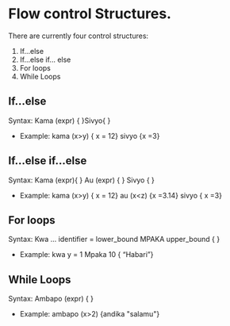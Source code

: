 # Flow control Structures.
There are currently four control structures:
1. If...else
2. If...else if... else
3. For loops
4. While Loops

## If...else
Syntax: Kama (expr) { }Sivyo{ }
- Example: kama (x>y) { x = 12} sivyo {x =3}

## If...else if...else
Syntax: Kama (expr){ } Au (expr) { } Sivyo { }
- Example: kama (x>y) { x = 12} au (x<z) {x =3.14} sivyo { x =3}

## For loops
Syntax: Kwa … identifier = lower_bound MPAKA upper_bound { }
- Example: kwa y = 1 Mpaka 10 { “Habari”}

## While Loops
Syntax: Ambapo (expr) { }
- Example: ambapo (x>2) {andika "salamu"}
